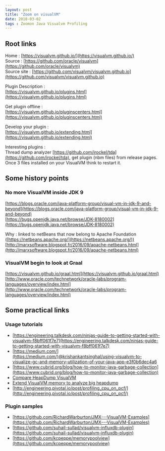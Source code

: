 ```yaml
---
layout: post
title: "Zoom on visualVM"
date: 2018-03-02
tags : Zoomon Java Visualvm Profiling
---
```


## Root links

Home : [https://visualvm.github.io/](https://visualvm.github.io/)  
Source : [https://github.com/oracle/visualvm](https://github.com/oracle/visualvm)  
Source site : [https://github.com/visualvm/visualvm.github.io](https://github.com/visualvm/visualvm.github.io)  

Plugin Description :  
[https://visualvm.github.io/plugins.html](https://visualvm.github.io/plugins.html)

Get plugin offline :   
[https://visualvm.github.io/pluginscenters.html](https://visualvm.github.io/pluginscenters.html)

Develop your plugin :  
[https://visualvm.github.io/extending.html](https://visualvm.github.io/extending.html)

Interesting plugins :   
Thread dump analyzer [https://github.com/irockel/tda](https://github.com/irockel/tda), get plugin (nbm files) from release pages. Once 3 files installed on your VisualVM think to restart it.   

## Some history points

### No more VisualVM inside JDK 9

[https://blogs.oracle.com/java-platform-group/visual-vm-in-jdk-9-and-beyond](https://blogs.oracle.com/java-platform-group/visual-vm-in-jdk-9-and-beyond)   
[https://bugs.openjdk.java.net/browse/JDK-8180002](https://bugs.openjdk.java.net/browse/JDK-8180002)    

Why : linked to netBeans that now belong to Apache Foundation ([https://netbeans.apache.org/](https://netbeans.apache.org/))  
[http://marxsoftware.blogspot.fr/2016/09/apache-netbeans.html](http://marxsoftware.blogspot.fr/2016/09/apache-netbeans.html)

### VisualVM begin to look at Graal

[https://visualvm.github.io/graal.html](https://visualvm.github.io/graal.html)  
[http://www.oracle.com/technetwork/oracle-labs/program-languages/overview/index.html](http://www.oracle.com/technetwork/oracle-labs/program-languages/overview/index.html)

## Some practical links

### Usage tutorials

* [https://engineering.talkdesk.com/ninjas-guide-to-getting-started-with-visualvm-f8bff061f7e7](https://engineering.talkdesk.com/ninjas-guide-to-getting-started-with-visualvm-f8bff061f7e7)
* [https://medium.com/](https://medium.com/)@krishankantsinghal/using-visualvm-to-visualize-gc-and-memory-utilization-of-your-java-app-e3f0b6dec4a6
* [https://www.cubrid.org/blog/how-to-monitor-java-garbage-collection](https://www.cubrid.org/blog/how-to-monitor-java-garbage-collection)
* [Compare HeapDump VisualVM](https://community.jaspersoft.com/wiki/how-compare-heap-dumps-using-visualvm)
* [Extend VisualVM memory to analyze big heapdump](http://www.sravansarraju.me/visualvm-and-the-art-of-analyzing-heap-dump/)
* [http://engineering.pivotal.io/post/profiling_cpu_on_pcf/](http://engineering.pivotal.io/post/profiling_cpu_on_pcf/)

### Plugin samples

* [https://github.com/RichardWarburton/JMX---VisualVM-Examples](https://github.com/RichardWarburton/JMX---VisualVM-Examples)
* [https://github.com/suhail-sullad/visualvm-influxdb-plugin](https://github.com/suhail-sullad/visualvm-influxdb-plugin)
* [https://github.com/kcpeppe/memorypoolview](https://github.com/kcpeppe/memorypoolview)

